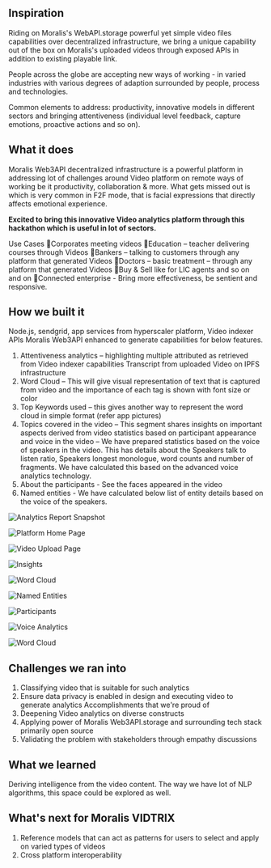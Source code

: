 ## Inspiration

Riding on Moralis's WebAPI.storage powerful yet simple video files capabilities over decentralized infrastructure, we bring a unique capability out of the box on Moralis's uploaded videos through exposed APIs in addition to existing playable link.

People across the globe are accepting new ways of working - in varied industries with various degrees of adaption surrounded by people, process and technologies.

Common elements to address: productivity, innovative models in different sectors and bringing attentiveness (individual level feedback, capture emotions, proactive actions and so on).

## What it does
Moralis Web3API decentralized infrastructure is a powerful platform in addressing lot of challenges around Video platform on remote ways of working be it productivity, collaboration & more. What gets missed out is which is very common in F2F mode, that is facial expressions that directly affects emotional experience.

**Excited to bring this innovative Video analytics platform through this hackathon which is useful in lot of sectors.**

Use Cases Corporates meeting videos Education – teacher delivering courses through Videos Bankers – talking to customers through any platform that generated Videos Doctors – basic treatment – through any platform that generated Videos Buy & Sell like for LIC agents and so on and on Connected enterprise - Bring more effectiveness, be sentient and responsive.

## How we built it
Node.js, sendgrid, app services from hyperscaler platform, Video indexer APIs
Moralis Web3API enhanced to generate capabilities for below features.
1.	Attentiveness analytics – highlighting multiple attributed as retrieved from Video indexer capabilities Transcript from uploaded Video on IPFS infrastructure
2.	Word Cloud – This will give visual representation of text that is captured from video and the importance of each tag is shown with font size or color
3.	Top Keywords used – this gives another way to represent the word cloud in simple format (refer app pictures)
4.	Topics covered in the video – This segment shares insights on important aspects derived from video statistics based on participant appearance and voice in the video – We have prepared statistics based on the voice of speakers in the video. This has details about the Speakers talk to listen ratio, Speakers longest monologue, word counts and number of fragments. We have calculated this based on the advanced voice analytics technology.
5.	About the participants - See the faces appeared in the video
6.	Named entities - We have calculated below list of entity details based on the voice of the speakers.
 
 ![Analytics Report Snapshot](https://challengepost-s3-challengepost.netdna-ssl.com/photos/production/software_photos/001/913/666/datas/original.png)

![Platform Home Page](https://challengepost-s3-challengepost.netdna-ssl.com/photos/production/software_photos/001/913/669/datas/gallery.jpg)

![Video Upload Page](https://challengepost-s3-challengepost.netdna-ssl.com/photos/production/software_photos/001/913/659/datas/original.png)

![Insights](https://challengepost-s3-challengepost.netdna-ssl.com/photos/production/software_photos/001/913/661/datas/original.png)

![Word Cloud](https://challengepost-s3-challengepost.netdna-ssl.com/photos/production/software_photos/001/913/662/datas/original.png)

![Named Entities](https://challengepost-s3-challengepost.netdna-ssl.com/photos/production/software_photos/001/913/663/datas/original.png)

![Participants](https://challengepost-s3-challengepost.netdna-ssl.com/photos/production/software_photos/001/913/664/datas/original.png)

![Voice Analytics](https://challengepost-s3-challengepost.netdna-ssl.com/photos/production/software_photos/001/913/665/datas/original.png)

![Word Cloud](https://challengepost-s3-challengepost.netdna-ssl.com/photos/production/software_photos/001/913/687/datas/original.jpg)

 
## Challenges we ran into
1.	Classifying video that is suitable for such analytics
2.	Ensure data privacy is enabled in design and executing video to generate analytics
Accomplishments that we're proud of
1.	Deepening Video analytics on diverse constructs
2.	Applying power of Moralis Web3API.storage and surrounding tech stack primarily open source
3.	Validating the problem with stakeholders through empathy discussions

## What we learned
Deriving intelligence from the video content. The way we have lot of NLP algorithms, this space could be explored as well.

## What's next for Moralis VIDTRIX
1.	Reference models that can act as patterns for users to select and apply on varied types of videos
2.	Cross platform interoperability

